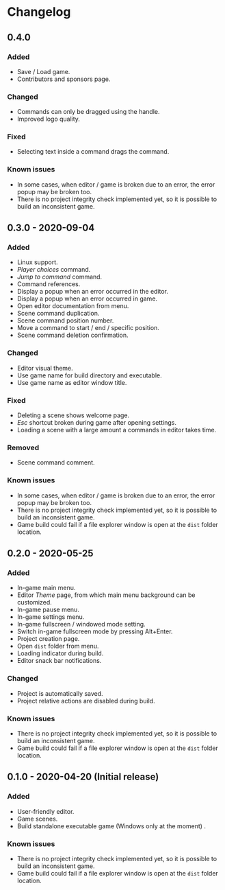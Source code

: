 # Changelog

## 0.4.0

### Added

- Save / Load game.
- Contributors and sponsors page.

### Changed
- Commands can only be dragged using the handle.
- Improved logo quality.

### Fixed

- Selecting text inside a command drags the command.

### Known issues

- In some cases, when editor / game is broken due to an error, the error popup may be broken too.
- There is no project integrity check implemented yet, so it is 
possible to build an inconsistent game. 

## 0.3.0 - 2020-09-04

### Added

- Linux support.
- _Player choices_ command.
- _Jump to command_ command.
- Command references.
- Display a popup when an error occurred in the editor.
- Display a popup when an error occurred in game.
- Open editor documentation from menu.
- Scene command duplication.
- Scene command position number.
- Move a command to start / end / specific position.
- Scene command deletion confirmation.

### Changed

- Editor visual theme.
- Use game name for build directory and executable.
- Use game name as editor window title. 

### Fixed

- Deleting a scene shows welcome page.
- _Esc_ shortcut broken during game after opening settings.
- Loading a scene with a large amount a commands in editor takes time.

### Removed

- Scene command comment.

### Known issues

- In some cases, when editor / game is broken due to an error, the error popup may be broken too.
- There is no project integrity check implemented yet, so it is 
possible to build an inconsistent game. 
- Game build could fail if a file explorer window is open at the `dist` folder location.

## 0.2.0 - 2020-05-25

### Added

- In-game main menu.
- Editor _Theme_ page, from which main menu background can be customized.
- In-game pause menu.
- In-game settings menu.
- In-game fullscreen / windowed mode setting.
- Switch in-game fullscreen mode by pressing Alt+Enter.
- Project creation page.
- Open `dist` folder from menu.
- Loading indicator during build.
- Editor snack bar notifications.

### Changed

- Project is automatically saved.
- Project relative actions are disabled during build.

### Known issues

- There is no project integrity check implemented yet, so it is 
possible to build an inconsistent game. 
- Game build could fail if a file explorer window is open at the `dist` folder location.

## 0.1.0 - 2020-04-20 (Initial release)

### Added

- User-friendly editor.
- Game scenes.
- Build standalone executable game (Windows only at the moment) .

### Known issues

- There is no project integrity check implemented yet, so it is 
possible to build an inconsistent game. 
- Game build could fail if a file explorer window is open at the `dist` folder location.
